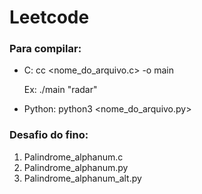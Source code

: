 # Leetcode

### Para compilar: 
- C: cc <nome_do_arquivo.c> -o main
  <p> Ex: ./main "radar"

- Python: python3 <nome_do_arquivo.py> 

### Desafio do fino: 
1. Palindrome_alphanum.c
2. Palindrome_alphanum.py
3. Palindrome_alphanum_alt.py
